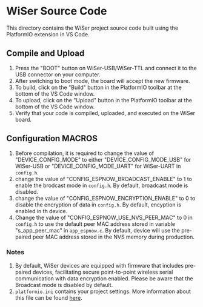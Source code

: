 # WiSer Source Code

This directory contains the WiSer project source code built using the PlatformIO extension in VS Code.

## Compile and Upload

1. Press the "BOOT" button on WiSer-USB/WiSer-TTL and connect it to the USB connector on your computer.
2. After switching to boot mode, the board will accept the new firmware.
3. To build, click on the "Build" button in the PlatformIO toolbar at the bottom of the VS Code window.
4. To upload, click on the "Upload" button in the PlatformIO toolbar at the bottom of the VS Code window.
5. Verify that your code is compiled, uploaded, and executed on the WiSer board.

## Configuration MACROS

1. Before compilation, it is required to change the value of "DEVICE_CONFIG_MODE" to either "DEVICE_CONFIG_MODE_USB" for WiSer-USB or "DEVICE_CONFIG_MODE_UART" for WiSer-UART in `config.h`.
2. change the value of "CONFIG_ESPNOW_BROADCAST_ENABLE" to 1 to enable the brodcast mode in `config.h`. By default, broadcast mode is disabled.
3. change the value of "CONFIG_ESPNOW_ENCRYPTION_ENABLE" to 0 to disable the encryption of data in `config.h`. By default, encyption is enabled in th device.
4. Change the value of "CONFIG_ESPNOW_USE_NVS_PEER_MAC" to 0 in `config.h` to use the default peer MAC address stored in variable "s_app_peer_mac" in `app_espnow.c`. By default, device will use the pre-paired peer MAC address stored in the NVS memory during production.

### Notes

1. By default, WiSer devices are equipped with firmware that includes pre-paired devices, facilitating secure point-to-point wireless serial communication with data encryption enabled. Please be aware that the Broadcast mode is disabled by default.
2. `platformio.ini` contains your project settings. More information about this file can be found [here](https://docs.platformio.org/en/stable/projectconf/index.html).